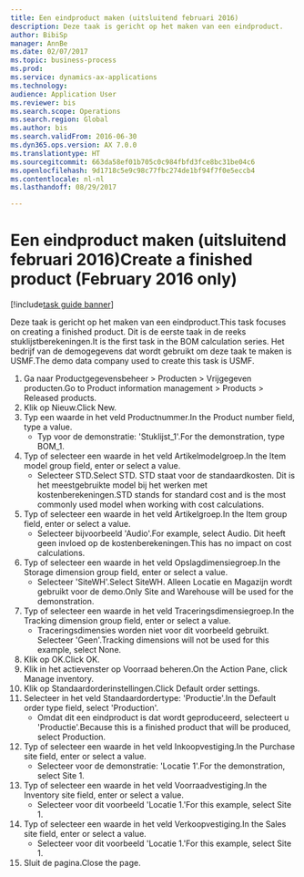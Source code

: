 ```yaml
--- 
title: Een eindproduct maken (uitsluitend februari 2016)
description: Deze taak is gericht op het maken van een eindproduct.
author: BibiSp
manager: AnnBe
ms.date: 02/07/2017
ms.topic: business-process
ms.prod: 
ms.service: dynamics-ax-applications
ms.technology: 
audience: Application User
ms.reviewer: bis
ms.search.scope: Operations
ms.search.region: Global
ms.author: bis
ms.search.validFrom: 2016-06-30
ms.dyn365.ops.version: AX 7.0.0
ms.translationtype: HT
ms.sourcegitcommit: 663da58ef01b705c0c984fbfd3fce8bc31be04c6
ms.openlocfilehash: 9d1718c5e9c98c77fbc274de1bf94f7f0e5eccb4
ms.contentlocale: nl-nl
ms.lasthandoff: 08/29/2017

---
```

# <a name="create-a-finished-product-february-2016-only"></a><span data-ttu-id="bda2e-103">Een eindproduct maken (uitsluitend februari 2016)</span><span class="sxs-lookup"><span data-stu-id="bda2e-103">Create a finished product (February 2016 only)</span></span>

[!include[task guide banner](../../includes/task-guide-banner.md)]

<span data-ttu-id="bda2e-104">Deze taak is gericht op het maken van een eindproduct.</span><span class="sxs-lookup"><span data-stu-id="bda2e-104">This task focuses on creating a finished product.</span></span> <span data-ttu-id="bda2e-105">Dit is de eerste taak in de reeks stuklijstberekeningen.</span><span class="sxs-lookup"><span data-stu-id="bda2e-105">It is the first task in the BOM calculation series.</span></span> <span data-ttu-id="bda2e-106">Het bedrijf van de demogegevens dat wordt gebruikt om deze taak te maken is USMF.</span><span class="sxs-lookup"><span data-stu-id="bda2e-106">The demo data company used to create this task is USMF.</span></span>

1. <span data-ttu-id="bda2e-107">Ga naar Productgegevensbeheer > Producten > Vrijgegeven producten.</span><span class="sxs-lookup"><span data-stu-id="bda2e-107">Go to Product information management > Products > Released products.</span></span>
2. <span data-ttu-id="bda2e-108">Klik op Nieuw.</span><span class="sxs-lookup"><span data-stu-id="bda2e-108">Click New.</span></span>
3. <span data-ttu-id="bda2e-109">Typ een waarde in het veld Productnummer.</span><span class="sxs-lookup"><span data-stu-id="bda2e-109">In the Product number field, type a value.</span></span>
    * <span data-ttu-id="bda2e-110">Typ voor de demonstratie: 'Stuklijst_1'.</span><span class="sxs-lookup"><span data-stu-id="bda2e-110">For the demonstration, type BOM_1.</span></span>  
4. <span data-ttu-id="bda2e-111">Typ of selecteer een waarde in het veld Artikelmodelgroep.</span><span class="sxs-lookup"><span data-stu-id="bda2e-111">In the Item model group field, enter or select a value.</span></span>
    * <span data-ttu-id="bda2e-112">Selecteer STD.</span><span class="sxs-lookup"><span data-stu-id="bda2e-112">Select STD.</span></span> <span data-ttu-id="bda2e-113">STD staat voor de standaardkosten. Dit is het meestgebruikte model bij het werken met kostenberekeningen.</span><span class="sxs-lookup"><span data-stu-id="bda2e-113">STD stands for standard cost and is the most commonly used model when working with cost calculations.</span></span>  
5. <span data-ttu-id="bda2e-114">Typ of selecteer een waarde in het veld Artikelgroep.</span><span class="sxs-lookup"><span data-stu-id="bda2e-114">In the Item group field, enter or select a value.</span></span>
    * <span data-ttu-id="bda2e-115">Selecteer bijvoorbeeld 'Audio'.</span><span class="sxs-lookup"><span data-stu-id="bda2e-115">For example, select Audio.</span></span> <span data-ttu-id="bda2e-116">Dit heeft geen invloed op de kostenberekeningen.</span><span class="sxs-lookup"><span data-stu-id="bda2e-116">This has no impact on cost calculations.</span></span>  
6. <span data-ttu-id="bda2e-117">Typ of selecteer een waarde in het veld Opslagdimensiegroep.</span><span class="sxs-lookup"><span data-stu-id="bda2e-117">In the Storage dimension group field, enter or select a value.</span></span>
    * <span data-ttu-id="bda2e-118">Selecteer 'SiteWH'.</span><span class="sxs-lookup"><span data-stu-id="bda2e-118">Select SiteWH.</span></span> <span data-ttu-id="bda2e-119">Alleen Locatie en Magazijn wordt gebruikt voor de demo.</span><span class="sxs-lookup"><span data-stu-id="bda2e-119">Only Site and Warehouse will be used for the demonstration.</span></span>  
7. <span data-ttu-id="bda2e-120">Typ of selecteer een waarde in het veld Traceringsdimensiegroep.</span><span class="sxs-lookup"><span data-stu-id="bda2e-120">In the Tracking dimension group field, enter or select a value.</span></span>
    * <span data-ttu-id="bda2e-121">Traceringsdimensies worden niet voor dit voorbeeld gebruikt. Selecteer 'Geen'.</span><span class="sxs-lookup"><span data-stu-id="bda2e-121">Tracking dimensions will not be used for this example, select None.</span></span>  
8. <span data-ttu-id="bda2e-122">Klik op OK.</span><span class="sxs-lookup"><span data-stu-id="bda2e-122">Click OK.</span></span>
9. <span data-ttu-id="bda2e-123">Klik in het actievenster op Voorraad beheren.</span><span class="sxs-lookup"><span data-stu-id="bda2e-123">On the Action Pane, click Manage inventory.</span></span>
10. <span data-ttu-id="bda2e-124">Klik op Standaardorderinstellingen.</span><span class="sxs-lookup"><span data-stu-id="bda2e-124">Click Default order settings.</span></span>
11. <span data-ttu-id="bda2e-125">Selecteer in het veld Standaardordertype: 'Productie'.</span><span class="sxs-lookup"><span data-stu-id="bda2e-125">In the Default order type field, select 'Production'.</span></span>
    * <span data-ttu-id="bda2e-126">Omdat dit een eindproduct is dat wordt geproduceerd, selecteert u 'Productie'.</span><span class="sxs-lookup"><span data-stu-id="bda2e-126">Because this is a finished product that will be produced, select Production.</span></span>  
12. <span data-ttu-id="bda2e-127">Typ of selecteer een waarde in het veld Inkoopvestiging.</span><span class="sxs-lookup"><span data-stu-id="bda2e-127">In the Purchase site field, enter or select a value.</span></span>
    * <span data-ttu-id="bda2e-128">Selecteer voor de demonstratie: 'Locatie 1'.</span><span class="sxs-lookup"><span data-stu-id="bda2e-128">For the demonstration, select Site 1.</span></span>  
13. <span data-ttu-id="bda2e-129">Typ of selecteer een waarde in het veld Voorraadvestiging.</span><span class="sxs-lookup"><span data-stu-id="bda2e-129">In the Inventory site field, enter or select a value.</span></span>
    * <span data-ttu-id="bda2e-130">Selecteer voor dit voorbeeld 'Locatie 1.'</span><span class="sxs-lookup"><span data-stu-id="bda2e-130">For this example, select Site 1.</span></span>  
14. <span data-ttu-id="bda2e-131">Typ of selecteer een waarde in het veld Verkoopvestiging.</span><span class="sxs-lookup"><span data-stu-id="bda2e-131">In the Sales site field, enter or select a value.</span></span>
    * <span data-ttu-id="bda2e-132">Selecteer voor dit voorbeeld 'Locatie 1.'</span><span class="sxs-lookup"><span data-stu-id="bda2e-132">For this example, select Site 1.</span></span>  
15. <span data-ttu-id="bda2e-133">Sluit de pagina.</span><span class="sxs-lookup"><span data-stu-id="bda2e-133">Close the page.</span></span>



